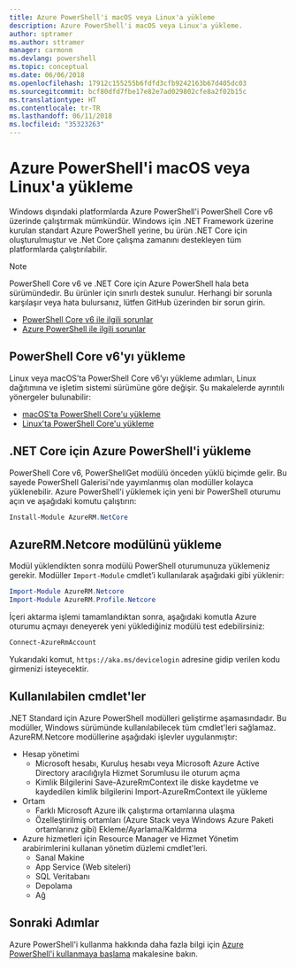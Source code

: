```yaml
---
title: Azure PowerShell'i macOS veya Linux'a yükleme
description: Azure PowerShell'i macOS veya Linux'a yükleme.
author: sptramer
ms.author: sttramer
manager: carmonm
ms.devlang: powershell
ms.topic: conceptual
ms.date: 06/06/2018
ms.openlocfilehash: 17912c155255b6fdfd3cfb9242163b67d405dc03
ms.sourcegitcommit: bcf80dfd7fbe17e82e7ad029802cfe8a2f02b15c
ms.translationtype: HT
ms.contentlocale: tr-TR
ms.lasthandoff: 06/11/2018
ms.locfileid: "35323263"
---
```

# <a name="install-azure-powershell-on-macos-or-linux"></a>Azure PowerShell'i macOS veya Linux'a yükleme

Windows dışındaki platformlarda Azure PowerShell'i PowerShell Core v6 üzerinde çalıştırmak mümkündür. Windows için .NET Framework üzerine kurulan standart Azure PowerShell yerine, bu ürün .NET Core için oluşturulmuştur ve .Net Core çalışma zamanını destekleyen tüm platformlarda çalıştırılabilir.

> [!NOTE]
> PowerShell Core v6 ve .NET Core için Azure PowerShell hala beta sürümündedir.
> Bu ürünler için sınırlı destek sunulur. Herhangi bir sorunla karşılaşır veya hata bulursanız, lütfen GitHub üzerinden bir sorun girin.
>
> * [PowerShell Core v6 ile ilgili sorunlar](https://github.com/PowerShell/PowerShell/issues)
> * [Azure PowerShell ile ilgili sorunlar](https://github.com/azure/azure-docs-powershell/issues)

## <a name="install-powershell-core-v6"></a>PowerShell Core v6'yı yükleme

Linux veya macOS’ta PowerShell Core v6’yı yükleme adımları, Linux dağıtımına ve işletim sistemi sürümüne göre değişir.
Şu makalelerde ayrıntılı yönergeler bulunabilir:

- [macOS'ta PowerShell Core'u yükleme](/powershell/scripting/setup/installing-powershell-core-on-macos)
- [Linux'ta PowerShell Core'u yükleme](/powershell/scripting/setup/installing-powershell-core-on-linux)

## <a name="install-azure-powershell-for-net-core"></a>.NET Core için Azure PowerShell'i yükleme

PowerShell Core v6, PowerShellGet modülü önceden yüklü biçimde gelir. Bu sayede PowerShell Galerisi'nde yayımlanmış olan modüller kolayca yüklenebilir. Azure PowerShell'i yüklemek için yeni bir PowerShell oturumu açın ve aşağıdaki komutu çalıştırın:

```powershell
Install-Module AzureRM.NetCore
```

## <a name="load-the-azurermnetcore-module"></a>AzureRM.Netcore modülünü yükleme

Modül yüklendikten sonra modülü PowerShell oturumunuza yüklemeniz gerekir. Modüller `Import-Module` cmdlet’i kullanılarak aşağıdaki gibi yüklenir:

```powershell
Import-Module AzureRM.Netcore
Import-Module AzureRM.Profile.Netcore
```

İçeri aktarma işlemi tamamlandıktan sonra, aşağıdaki komutla Azure oturumu açmayı deneyerek yeni yüklediğiniz modülü test edebilirsiniz:

```powershell
Connect-AzureRmAccount
```

Yukarıdaki komut, `https://aka.ms/devicelogin` adresine gidip verilen kodu girmenizi isteyecektir.

## <a name="available-cmdlets"></a>Kullanılabilen cmdlet'ler

.NET Standard için Azure PowerShell modülleri geliştirme aşamasındadır. Bu modüller, Windows sürümünde kullanılabilecek tüm cmdlet'leri sağlamaz. AzureRM.Netcore modüllerine aşağıdaki işlevler uygulanmıştır:

* Hesap yönetimi
  - Microsoft hesabı, Kuruluş hesabı veya Microsoft Azure Active Directory aracılığıyla Hizmet Sorumlusu ile oturum açma
  - Kimlik Bilgilerini Save-AzureRmContext ile diske kaydetme ve kaydedilen kimlik bilgilerini Import-AzureRmContext ile yükleme
* Ortam
  - Farklı Microsoft Azure ilk çalıştırma ortamlarına ulaşma
  - Özelleştirilmiş ortamları (Azure Stack veya Windows Azure Paketi ortamlarınız gibi) Ekleme/Ayarlama/Kaldırma
* Azure hizmetleri için Resource Manager ve Hizmet Yönetim arabirimlerini kullanan yönetim düzlemi cmdlet'leri.
  - Sanal Makine
  - App Service (Web siteleri)
  - SQL Veritabanı
  - Depolama
  - Ağ

## <a name="next-steps"></a>Sonraki Adımlar

Azure PowerShell'i kullanma hakkında daha fazla bilgi için [Azure PowerShell'i kullanmaya başlama](get-started-azureps.md) makalesine bakın.
